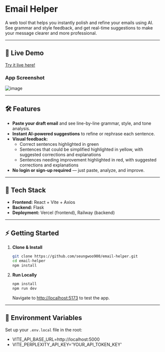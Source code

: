 # Email Helper

A web tool that helps you instantly polish and refine your emails using AI.  
See grammar and style feedback, and get real-time suggestions to make your message clearer and more professional.

---

## 🚀 Live Demo

[Try it live here!](https://email-helper-blue.vercel.app/)

### App Screenshot

![image](https://github.com/user-attachments/assets/d1e795e8-b7f4-46e5-8a24-b08ea5962b64)


---

## 🛠️ Features

- **Paste your draft email** and see line-by-line grammar, style, and tone analysis.
- **Instant AI-powered suggestions** to refine or rephrase each sentence.
- **Visual feedback:**
  - Correct sentences highlighted in green
  - Sentences that could be simplified highlighted in yellow, with suggested corrections and explanations
  - Sentences needing improvement highlighted in red, with suggested corrections and explanations
- **No login or sign-up required** — just paste, analyze, and improve.

---

## 🔧 Tech Stack

- **Frontend:** React + Vite + Axios  
- **Backend:** Flask
- **Deployment:** Vercel (frontend), Railway (backend)

---

## ⚡ Getting Started

1. **Clone & Install**
    ```bash
    git clone https://github.com/seungwoo900/email-helper.git
    cd email-helper
    npm install
    ```

2. **Run Locally**
    ```bash
    npm install
    npm run dev
    ```
    Navigate to [http://localhost:5173](http://localhost:5173) to test the app.

---

## 🔌 Environment Variables

Set up your `.env.local` file in the root:

- VITE_API_BASE_URL=http://localhost:5000
- VITE_PERPLEXITY_API_KEY='YOUR_API_TOKEN_KEY'
